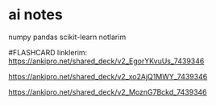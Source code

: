 # ai notes
numpy pandas scikit-learn notlarim

#FLASHCARD linklerim:
https://ankipro.net/shared_deck/v2_EgorYKvuUs_7439346

https://ankipro.net/shared_deck/v2_xo2AjQ1MWY_7439346

https://ankipro.net/shared_deck/v2_MoznG7Bckd_7439346
